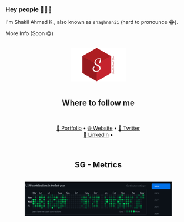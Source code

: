 ### Hey people 👋👋👋

I'm Shakil Ahmad K., also known as `shaghnanii` (hard to pronounce 😂).

More Info (Soon 😋)

<br>
<div align="center">
  <a href="https://shaghnanii.github.io/music-app" target="blank">
    <picture>
      <source srcset="https://github.com/shaghnanii/shaghnanii/blob/main/images/logo.png" media="(prefers-color-scheme: dark)">
      <img align="center" width="150px" alt="MYLOGO" src="https://github.com/shaghnanii/shaghnanii/blob/main/images/logo.png">
    </picture>
  </a>
</div>

<br>

<h2 align="center">Where to follow me</h2>
<br>
<p align="center">
 <a href="https://shaghnanii.github.io/music-app" target="_blank">🤵 Portfolio</a>
  &bull;
  <a href="https://shaghnanii.github.io/music-app" target="_blank">🌐 Website</a>
  &bull;
  <a href="https://twitter.com/shaghnanii" target="_blank">🦆 Twitter</a>
  <br>
  <a href="https://www.linkedin.com/in/shaghnanii/" target="_blank">🏸 LinkedIn</a>
  &bull;
</p>

<br>

<h2 align="center">SG - Metrics</h2>

<br>

<div align="center">
  <img align="center" src="https://github.com/shaghnanii/shaghnanii/blob/main/images/metric.png" alt="Dashboard" width="400">
</div>
